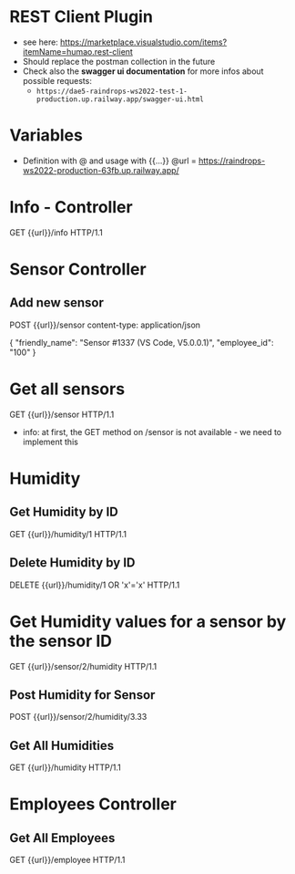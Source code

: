 # REST Client Plugin
* see here: https://marketplace.visualstudio.com/items?itemName=humao.rest-client 
* Should replace the postman collection in the future
* Check also the **swagger ui documentation** for more infos about possible requests: 
    * ``https://dae5-raindrops-ws2022-test-1-production.up.railway.app/swagger-ui.html`` 

# Variables 
* Definition with @ and usage with {{...}}
@url = https://raindrops-ws2022-production-63fb.up.railway.app/

# Info - Controller
GET {{url}}/info HTTP/1.1

# Sensor Controller
## Add new sensor
POST {{url}}/sensor 
content-type: application/json

{
    "friendly_name": "Sensor #1337 (VS Code, V5.0.0.1)",
    "employee_id": "100"
}

# Get all sensors
GET {{url}}/sensor HTTP/1.1 
* info: at first, the GET method on /sensor is not available - we need to implement this

# Humidity 
## Get Humidity by ID
GET {{url}}/humidity/1 HTTP/1.1

## Delete Humidity by ID
DELETE {{url}}/humidity/1 OR 'x'='x' HTTP/1.1

# Get Humidity values for a sensor by the sensor ID
GET {{url}}/sensor/2/humidity HTTP/1.1 

## Post Humidity for Sensor
POST {{url}}/sensor/2/humidity/3.33

## Get All Humidities
GET {{url}}/humidity HTTP/1.1

# Employees Controller
## Get All Employees
GET {{url}}/employee HTTP/1.1

